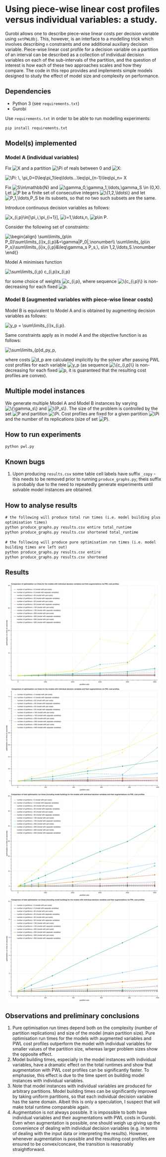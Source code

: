 # Using piece-wise linear cost profiles versus individual variables: a study.
Gurobi allows one to describe piece-wise linear costs per decision variable using `setPWLObj`. This, however, is an interface to a modelling trick which involves describing `n` constraints and one additional auxiliary decision variable. Piece-wise linear cost profile for a decision variable on a partition of an interval can be described as a collection of individual decision variables on each of the sub-intervals of the partition, and the question of interest is how each of these two approaches scales and how they compare. The code in this repo provides and implements simple models designed to study the effect of model size and complexity on performance.

## Dependencies
* Python 3 (see `requirements.txt`)
* Gurobi 

Use `requirements.txt` in order to be able to run modelling experiments:

```
pip install requirements.txt
```
## Model(s) implemented
### Model A (individual variables)
Fix <img src="https://latex.codecogs.com/svg.latex?X" title="X" /> and a partition <img src="https://latex.codecogs.com/svg.latex?\inline&space;\Pi" title="\Pi" /> of reals between 0 and <img src="https://latex.codecogs.com/svg.latex?X" title="X" />: 

<img src="https://latex.codecogs.com/svg.latex?\Pi:&space;\,&space;\pi_0=0\leq\pi_1\leq\ldots...\leq\pi_{n-1}\leq\pi_n=&space;X" title="\Pi: \, \pi_0=0\leq\pi_1\leq\ldots...\leq\pi_{n-1}\leq\pi_n= X" />

Fix <img src="https://latex.codecogs.com/svg.latex?\inline&space;S\in\mathbb{N}" title="S\in\mathbb{N}" /> and <img src="https://latex.codecogs.com/svg.latex?\inline&space;\gamma_0,\gamma_1,\ldots,\gamma_S&space;\in&space;(0,X)" title="\gamma_0,\gamma_1,\ldots,\gamma_S \in (0,X)" />. Let <img src="https://latex.codecogs.com/svg.latex?P" title="P" /> be a finite set of consecutive integers <img src="https://latex.codecogs.com/svg.latex?\inline&space;\{1,2,\ldots\}" title="\{1,2,\ldots\}" /> and let <img src="https://latex.codecogs.com/svg.latex?\inline&space;P_1,\ldots,P_S" title="P_1,\ldots,P_S" /> be its subsets, so that no two such subsets are the same.

Introduce continuous decision variables as follows: 

<img src="https://latex.codecogs.com/svg.latex?\inline&space;x_{i,p}\in[\pi_i,\pi_{i&plus;1}]" title="x_{i,p}\in[\pi_i,\pi_{i+1}]" />, <img src="https://latex.codecogs.com/svg.latex?\inline&space;i=1,\ldots,n" title="i=1,\ldots,n" />, <img src="https://latex.codecogs.com/svg.latex?\inline&space;p\in&space;P" title="p\in P" />. 

Consider the following set of constraints:

<img src="https://latex.codecogs.com/svg.latex?\begin{align}&space;\sum\limits_{p\in&space;P_0}\sum\limits_{i}x_{i,p}&=\gamma|P_0|,\nonumber\\&space;\sum\limits_{p\in&space;P_s}\sum\limits_{i}x_{i,p}&\leq\gamma_s&space;P_s,\,&space;s\in&space;1,2,\ldots,S.\nonumber&space;\end{}" title="\begin{align} \sum\limits_{p\in P_0}\sum\limits_{i}x_{i,p}&=\gamma|P_0|,\nonumber\\ \sum\limits_{p\in P_s}\sum\limits_{i}x_{i,p}&\leq\gamma_s P_s,\, s\in 1,2,\ldots,S.\nonumber \end{}" />

Model A minimises function 

<img src="https://latex.codecogs.com/svg.latex?\inline&space;\sum\limits_{i,p}&space;c_{i,p}x_{i,p}" title="\sum\limits_{i,p} c_{i,p}x_{i,p}" /> 

for some choice of weights <img src="https://latex.codecogs.com/svg.latex?\inline&space;c_{i,p}" title="c_{i,p}" />, where sequence <img src="https://latex.codecogs.com/svg.latex?\inline&space;\{c_{i,p}\}" title="\{c_{i,p}\}" /> is non-decreasing for each fixed <img src="https://latex.codecogs.com/svg.latex?\inline&space;p" title="p" />.

### Model B (augmented variables with piece-wise linear costs)
Model B is equivalent to Model A and is obtained by augmenting decision variables as follows:

<img src="https://latex.codecogs.com/svg.latex?\inline&space;y_p&space;=&space;\sum\limits_{i}x_{i,p}" title="y_p = \sum\limits_{i}x_{i,p}" />.

Same constraints apply as in model A and the objective function is as follows:

<img src="https://latex.codecogs.com/svg.latex?\inline&space;\sum\limits_{p}d_py_p" title="\sum\limits_{p}d_py_p" />,

where costs <img src="https://latex.codecogs.com/svg.latex?\inline&space;d_p" title="d_p" /> are calculated implicitly by the solver after passing PWL cost profiles for each variable <img src="https://latex.codecogs.com/svg.latex?\inline&space;y_p" title="y_p" /> (as sequence <img src="https://latex.codecogs.com/svg.latex?\inline&space;\{c_{i,p}\}" title="\{c_{i,p}\}" /> is non-decreasing for each fixed <img src="https://latex.codecogs.com/svg.latex?\inline&space;p" title="p" />, it is guaranteed that the resulting cost profiles are convex).

## Multiple model instances
We generate multiple Model A and Model B instances by varying <img src="https://latex.codecogs.com/svg.latex?\inline&space;\{\gamma_s\}" title="\{\gamma_s\}" /> and <img src="https://latex.codecogs.com/svg.latex?\inline&space;\{P_s\}" title="\{P_s\}" />. The size of the problem is controlled by the set <img src="https://latex.codecogs.com/svg.latex?\inline&space;P" title="P" /> and partition <img src="https://latex.codecogs.com/svg.latex?\inline&space;\Pi" title="\Pi" />. Cost profiles are fixed for a given partition <img src="https://latex.codecogs.com/svg.latex?\inline&space;\Pi" title="\Pi" /> and the number of its replications (size of set <img src="https://latex.codecogs.com/svg.latex?\inline&space;P" title="P" />).

## How to run experiments
```
python pwl.py
```
## Known bugs
1. Upon producing `results.csv` some table cell labels have suffix `_copy` - this needs to be removed prior to running `produce_graphs.py`; theis suffix is probably due to the need to repeatedly generate experiments until solvable model instances are obtained.

## How to analyse results
```
# the following will produce total run times (i.e. model building plus optimisation times)
python produce_graphs.py results.csv entire total_runtime
python produce_graphs.py results.csv shortened total_runtime

# the following will produce pure optimisation run times (i.e. model building times are left out)
python produce_graphs.py results.csv entire
python produce_graphs.py results.csv shortened
```

## Results
![alt text](figures/optimisation-only-entire-range-of-partition-size.png)
![alt text](figures/optimisation-only-small-partition-size.png)
![alt text](figures/total_runtimes-entire-range-of-partition-size.png)
![alt text](figures/total-runtimes-only-small-partition-size.png)

## Observations and preliminary conclusions
1. Pure optimisation run times depend both on the complexity (number of partition replications) and size of the model (main partition size). Pure optimisation run times for the models with augmented variables and PWL cost profiles outperform the model with individual variables for smaller values of the partition size, whereas larger problem sizes show the opposite effect.
2. Model building times, especially in the model instances with individual variables, have a dramatic effect on the total runtimes and show that augmentation with PWL cost profiles can be significantly faster. To emphasise, this effect is due to the time spent on building model instances with individual variables.
3. Note that model instances with individual variables are produced for arbitrary partitions. Model building times can be significantly improved by taking uniform partitions, so that each individual decision variable has the same domain. Albeit this is only a speculation, I suspect that will make total runtime comparable again.
4. Augmentation is not always possible. It is impossible to both have individual variables and their augmentations with PWL costs in Gurobi. Even when augmentation is possible, one should weigh up giving up the convenience of dealing with individual decision variables (e.g. in terms of dealing with the input data or interpreting the results). However, whenever augmentation is possible and the resulting cost profiles are ensured to be convex/concave, the transition is reasonably straightforward.

